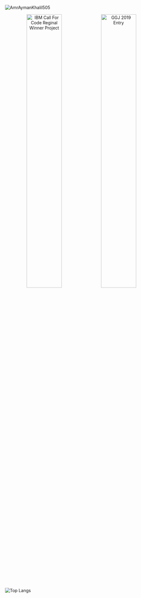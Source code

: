 
![AmrAymanKhalil505](https://media-exp1.licdn.com/dms/image/C4E16AQF3sf5kbgTMsw/profile-displaybackgroundimage-shrink_350_1400/0/1583268861251?e=1617235200&v=beta&t=BY-mutYIhkj4Q1a_lobxyNnrGJ1hYXjAqaLLLqpzhJU)

<p align="center">
  <img width="48%" src="https://media.giphy.com/media/veNYydVkae95U84yvF/giphy.gif" alt="IBM Call For Code Reginal Winner Project" />
  <img width="48%" src="https://media.giphy.com/media/K21SEhKYHpyMARPqLV/giphy.gif" alt="GGJ 2019 Entry" />
</p>

<!--
**AmrAymanKhalil505/AmrAymanKhalil505** is a ✨ _special_ ✨ repository because its `README.md` (this file) appears on your GitHub profile.

Here are some ideas to get you started:

- 🔭 I’m currently working on ...
- 🌱 I’m currently learning ...
- 👯 I’m looking to collaborate on ...
- 🤔 I’m looking for help with ...
- 💬 Ask me about ...
- 📫 How to reach me: ...
- 😄 Pronouns: ...
- ⚡ Fun fact: ...
-->
![Top Langs](https://github-readme-stats.vercel.app/api/top-langs/?username=AmrAymanKhalil505&langs_count=8&theme=radical)
